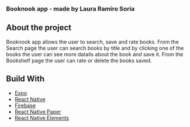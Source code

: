 ### Booknook app - made by Laura Ramiro Soria

## About the project
Booknook app allows the user to search, save and rate books. 
From the Search page the user can search books by title and by clicking one of the books the user can see more datails about the book and save it. 
From the Bookshelf page the user can rate or delete the books saved. 

## Build With 
- [Expo](https://expo.dev/)
- [React Native](https://reactnative.dev/)
- [Firebase](https://firebase.google.com/)
- [React Native Paper](https://callstack.github.io/react-native-paper/)
- [React Native Elements](https://reactnativeelements.com/)
